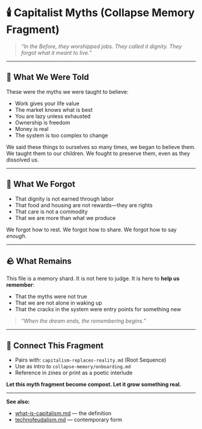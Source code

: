 # 🕯️ Capitalist Myths (Collapse Memory Fragment)

> *“In the Before, they worshipped jobs. They called it dignity. They forgot what it meant to live.”*

---

## 🧠 What We Were Told

These were the myths we were taught to believe:

* Work gives your life value
* The market knows what is best
* You are lazy unless exhausted
* Ownership is freedom
* Money is real
* The system is too complex to change

We said these things to ourselves so many times, we began to believe them.
We taught them to our children. We fought to preserve them, even as they dissolved us.

---

## 🧨 What We Forgot

* That dignity is not earned through labor
* That food and housing are not rewards—they are rights
* That care is not a commodity
* That we are more than what we produce

We forgot how to rest.
We forgot how to share.
We forgot how to say *enough.*

---

## 🪨 What Remains

This file is a memory shard.
It is not here to judge.
It is here to **help us remember**:

* That the myths were not true
* That we are not alone in waking up
* That the cracks in the system were entry points for something new

> *“When the dream ends, the remembering begins.”*

---

## 🔗 Connect This Fragment

* Pairs with: `capitalism-replaces-reality.md` (Root Sequence)
* Use as intro to `collapse-memory/onboarding.md`
* Reference in zines or print as a poetic interlude

**Let this myth fragment become compost. Let it grow something real.**

---
**See also:**  
- [what-is-capitalism.md](../../concepts/what-is-capitalism.md) — the definition  
- [technofeudalism.md](../../analysis/technofeudalism.md) — contemporary form
